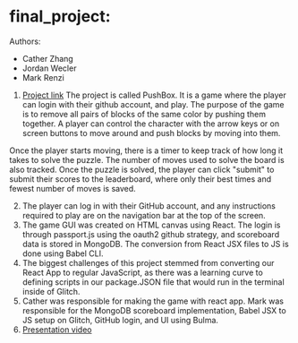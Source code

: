 # final_project:
Authors:
- Cather Zhang
- Jordan Wecler
- Mark Renzi

1. [Project link](https://pushbox.glitch.me/)
  The project is called PushBox. It is a game where the player can login with their github account, and play. The purpose of the game is to remove all pairs of blocks of the same color by pushing them together. A player can control the character with the arrow keys or on screen buttons to move around and push blocks by moving into them. 
  
  Once the player starts moving, there is a timer to keep track of how long it takes to solve the puzzle. The number of moves used to solve the board is also tracked. Once the puzzle is solved, the player can click "submit" to submit their scores to the leaderboard, where only their best times and fewest number of moves is saved. 

2. The player can log in with their GitHub account, and any instructions required to play are on the navigation bar at the top of the screen.
3. The game GUI was created on HTML canvas using React. The login is through passport.js using the oauth2 github strategy, and scoreboard data is stored in MongoDB. The conversion from React JSX files to JS is done using Babel CLI.
4. The biggest challenges of this project stemmed from converting our React App to regular JavaScript, as there was a learning curve to defining scripts in our package.JSON file that would run in the terminal inside of Glitch.
5. Cather was responsible for making the game with react app. Mark was responsible for the MongoDB scoreboard implementation, Babel JSX to JS setup on Glitch, GitHub login, and UI using Bulma.
6. [Presentation video](https://www.youtube.com/watch?v=VZ5HhVQbso8)
